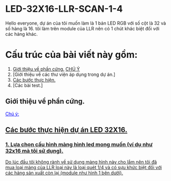 # LED-32X16-LLR-SCAN-1-4
Hello everyone, dự án của tôi muốn làm là 1 bản LED RGB với số cột là 32 và số hàng là 16. tôi làm trên module của LLR nên có 1 chút khác biệt đối với các hảng khác.
# Cấu trúc của bài viết này gồm:
1. [Giới thiệu về phần cứng.](#giới-thiệu-về-phần-cứng)
      [CHÚ Ý](chú-ý-1)
2. [Giới thiệu về các thư viện áp dụng trong dự án.]
3. [Các bước thực hiện.](#các-bước-thục-hiện-dự-án-led-32x16)
4. [Các bài test.]
## Giới thiệu về phần cứng.
 <span style="color:blue"><u>Chú ý:
## Các bước thực hiện dự án LED 32X16.
### 1. Lựa chọn cấu hình màng hình led mong muốn (ví dụ như 32x16 mà tôi sử dụng).
Do lúc đầu tôi không rành về sử dụng màng hình này cho lắm nên tôi đã mua loại màng của LLR loại này là loại quét 1/4 và có sựu khức biệt đối với các hảng sản xuất còn lại (module như hình 1 bên dưới). 